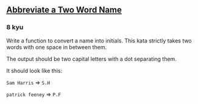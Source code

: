 <h2><a href=https://www.codewars.com/kata/57eadb7ecd143f4c9c0000a3/train/javascript target="_blank">Abbreviate a Two Word Name</a></h2><h3>8 kyu</h3><p>Write a function to convert a name into initials. This kata strictly takes two words with one space in between them.</p><p>The output should be two capital letters with a dot separating them.</p><p>It should look like this:</p><p><code>Sam Harris</code> =&gt; <code>S.H</code></p><p><code>patrick feeney</code> =&gt; <code>P.F</code></p>